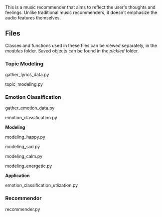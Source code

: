This is a music recommender that aims to reflect the user's thoughts and feelings. Unlike traditional music recommenders, it doesn't emphasize the audio features themselves.

## Files
Classes and functions used in these files can be viewed separately, in the *modules* folder.
Saved objects can be found in the *pickled* folder.

### Topic Modeling
gather_lyrics_data.py

topic_modeling.py

### Emotion Classification
gather_emotion_data.py

emotion_classification.py

**Modeling**

modeling_happy.py

modeling_sad.py

modeling_calm.py

modeling_energetic.py

**Application**

emotion_classification_utlization.py

### Recommendor
recommender.py
